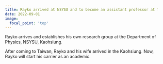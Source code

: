 ```yaml
---
title: Rayko arrived at NSYSU and to become an assistant professor at the Department of Physics.
date: 2022-09-01
image:
  focal_point: 'top'
---
```


Rayko arrives and establishes his own research group at the Department of Physics, NSYSU, Kaohsiung.

<!--more-->

After coming to Taiwan, Rayko and his wife arrived in the Kaohsiung. Now, Rayko will start his carrier as an academic.
